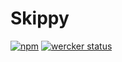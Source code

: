 # Skippy 

[![npm](https://img.shields.io/npm/v/skippy.svg)](https://www.npmjs.com/package/skippy)
[![wercker status](https://app.wercker.com/status/989f488b071de6c2787562aacef8b63c/s/master "wercker status")](https://app.wercker.com/project/bykey/989f488b071de6c2787562aacef8b63c)
